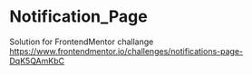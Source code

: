 # Notification_Page
Solution for FrontendMentor challange https://www.frontendmentor.io/challenges/notifications-page-DqK5QAmKbC
